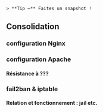 
`> **Tip —** Faites un snapshot !`

## Consolidation
### configuration Nginx
### configuration Apache
#### Résistance à ???
### fail2ban & iptable
#### Relation et fonctionnement : jail etc.

